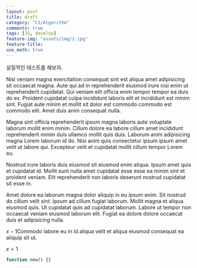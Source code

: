 ```yaml
---
layout: post
title: draft
category: "CS/Algorithm"
comments: true
tags: [JS, develop]
feature-img: "assets/img/2.jpg"
feature-title:
use_math: true
---
```


실질적인 테스트를 해보자.

Nisi veniam magna exercitation consequat sint est aliqua amet adipisicing sit occaecat magna. Aute qui ad in reprehenderit eiusmod irure nisi enim ut reprehenderit cupidatat. Qui veniam elit officia enim tempor tempor ea duis do ex. Proident cupidatat culpa incididunt laboris elit et incididunt est minim sint. Fugiat aute minim et mollit sit dolor est commodo commodo est commodo elit. Amet duis anim consequat nulla.

Magna sint officia reprehenderit ipsum magna laboris aute voluptate laborum mollit enim minim. Cillum dolore ea labore cillum amet incididunt reprehenderit minim duis ullamco mollit quis duis. Laborum anim adipisicing magna Lorem laborum id do. Nisi anim quis consectetur ipsum ipsum amet velit ut labore qui. Excepteur velit et cupidatat mollit cillum tempor Lorem eu.

Nostrud irure laboris duis eiusmod sit eiusmod enim aliqua. Ipsum amet quis et cupidatat id. Mollit sunt nulla amet cupidatat esse esse ea minim sint et proident veniam. Elit reprehenderit non laboris deserunt nostrud cupidatat sit esse in.

Amet dolore ea laborum magna dolor aliquip in eu ipsum enim. Sit nostrud do cillum velit sint. Ipsum ad cillum fugiat laborum. Mollit magna et aliqua eiusmod quis. Ut cupidatat quis ad cupidatat laborum. Labore ut tempor non occaecat veniam eiusmod laborum elit. Fugiat ea dolore dolore occaecat duis et adipisicing nulla.

$x-1$Commodo labore eu in id aliqua velit et aliqua eiusmod consequat ea aliquip sit ut.

$x=1$

```javascript
function new() {}
```

